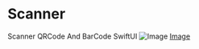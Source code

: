 # Scanner
Scanner QRCode And BarCode SwiftUI
![Image](https://drive.google.com/file/d/1c_htqpDPsQ11-3-F9s31PIMF6qM-7D93/view?usp=drive_link)
[Image](https://images.unsplash.com/photo-1501780392773-287d506245a5?auto=format&fit=crop&w=1950&q=80&ixid=dW5zcGxhc2guY29tOzs7Ozs%3D)
